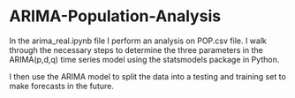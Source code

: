 # ARIMA-Population-Analysis

In the arima_real.ipynb file I perform an analysis on POP.csv file. I walk through the necessary steps to determine the three parameters in the ARIMA(p,d,q) time series model using the statsmodels package in Python.

I then use the ARIMA model to split the data into a testing and training set to make forecasts in the future.
